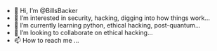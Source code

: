 - 👋 Hi, I’m @BillsBacker
- 👀 I’m interested in security, hacking, digging into how things work...
- 🌱 I’m currently learning python, ethical hacking, post-quantum...
- 💞️ I’m looking to collaborate on ethical hacking...
- 📫 How to reach me ...

<!---
BillsBacker/BillsBacker is a ✨ special ✨ repository because its `README.md` (this file) appears on your GitHub profile.
You can click the Preview link to take a look at your changes.
--->
